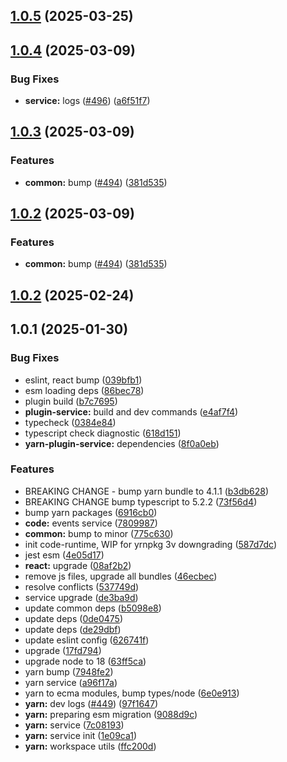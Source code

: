 ## [1.0.5](https://github.com/atls/raijin/compare/@atls/yarn-plugin-service@1.0.4...@atls/yarn-plugin-service@1.0.5) (2025-03-25)

## [1.0.4](https://github.com/atls/raijin/compare/@atls/yarn-plugin-service@1.0.3...@atls/yarn-plugin-service@1.0.4) (2025-03-09)

### Bug Fixes

- **service:** logs ([#496](https://github.com/atls/raijin/issues/496)) ([a6f51f7](https://github.com/atls/raijin/commit/a6f51f77ca0efff03e7d9a6f060d7d5faec5ae97))

## [1.0.3](https://github.com/atls/raijin/compare/@atls/yarn-plugin-service@1.0.2...@atls/yarn-plugin-service@1.0.3) (2025-03-09)

### Features

- **common:** bump ([#494](https://github.com/atls/raijin/issues/494)) ([381d535](https://github.com/atls/raijin/commit/381d5357c2818e157330933edb9256936d251ca3))

## [1.0.2](https://github.com/atls/raijin/compare/@atls/yarn-plugin-service@1.0.2...@atls/yarn-plugin-service@1.0.2) (2025-03-09)

### Features

- **common:** bump ([#494](https://github.com/atls/raijin/issues/494)) ([381d535](https://github.com/atls/raijin/commit/381d5357c2818e157330933edb9256936d251ca3))

## [1.0.2](https://github.com/atls/raijin/compare/@atls/yarn-plugin-service@1.0.1...@atls/yarn-plugin-service@1.0.2) (2025-02-24)

## 1.0.1 (2025-01-30)

### Bug Fixes

- eslint, react bump ([039bfb1](https://github.com/atls/raijin/commit/039bfb1a612167c08b05143ede4781abf5890ab6))
- esm loading deps ([86bec78](https://github.com/atls/raijin/commit/86bec787979dabfa06223b1adddeb763566bd590))
- plugin build ([b7c7695](https://github.com/atls/raijin/commit/b7c769587c2cb819d4b47e6c1825e1d7f50dee8b))
- **plugin-service:** build and dev commands ([e4af7f4](https://github.com/atls/raijin/commit/e4af7f441c1b1e8c5bc6779c83b2ed44b21894c9))
- typecheck ([0384e84](https://github.com/atls/raijin/commit/0384e8435fedacc8ca695d7cd52e3c44ea4b9d57))
- typescript check diagnostic ([618d151](https://github.com/atls/raijin/commit/618d151d42baa82983bea168ad895c0b86cda8ef))
- **yarn-plugin-service:** dependencies ([8f0a0eb](https://github.com/atls/raijin/commit/8f0a0ebabf5b78e894f9f4210307c9a116db3a85))

### Features

- BREAKING CHANGE - bump yarn bundle to 4.1.1 ([b3db628](https://github.com/atls/raijin/commit/b3db62837ed75cbbedaf3c13678ab58398bfe50f))
- BREAKING CHANGE bump typescript to 5.2.2 ([73f56d4](https://github.com/atls/raijin/commit/73f56d4670a0df3183bc29518cbabc238c03c352))
- bump yarn packages ([6916cb0](https://github.com/atls/raijin/commit/6916cb01c753afd6abd939d193959be6ef0a4b1e))
- **code:** events service ([7809987](https://github.com/atls/raijin/commit/7809987b700abe05b677e86c11c40c741b5097e6))
- **common:** bump to minor ([775c630](https://github.com/atls/raijin/commit/775c630061f91970a65e34afabeea8d029e02176))
- init code-runtime, WIP for yrnpkg 3v downgrading ([587d7dc](https://github.com/atls/raijin/commit/587d7dc75c6b08c2a4b0a0b4bf380939de83a6c3))
- jest esm ([4e05d17](https://github.com/atls/raijin/commit/4e05d171ceac0e9550eccbc0c417c09aee13e1c9))
- **react:** upgrade ([08af2b2](https://github.com/atls/raijin/commit/08af2b27e2757b756cd19928ab58e2b93eb7652f))
- remove js files, upgrade all bundles ([46ecbec](https://github.com/atls/raijin/commit/46ecbec27339babc3c0c894b29c544e6c554e7b2))
- resolve conflicts ([537749d](https://github.com/atls/raijin/commit/537749d68ead3ef942d325787de4ab77e7b2bfa4))
- service upgrade ([de3ba9d](https://github.com/atls/raijin/commit/de3ba9dc09abb7c704364554c119fb875e2291dc))
- update common deps ([b5098e8](https://github.com/atls/raijin/commit/b5098e843c0153a476c16ae8607ba2b598accb60))
- update deps ([0de0475](https://github.com/atls/raijin/commit/0de04751e64fc9e6d72879289b773f1fa1ec3526))
- update deps ([de29dbf](https://github.com/atls/raijin/commit/de29dbffcc0c1b9cf081825987e733352b1761a7))
- update eslint config ([626741f](https://github.com/atls/raijin/commit/626741f1896c709c83857818333dc15f28787036))
- upgrade ([17fd794](https://github.com/atls/raijin/commit/17fd794be8d7b17693fdb8ae50e6ec83891632d8))
- upgrade node to 18 ([63ff5ca](https://github.com/atls/raijin/commit/63ff5ca56a526a174e82ebdc215f44e55db7a4f0))
- yarn bump ([7948fe2](https://github.com/atls/raijin/commit/7948fe20493323c9af0f0b55cddd92d4cf9553bf))
- yarn service ([a96f17a](https://github.com/atls/raijin/commit/a96f17a50608a923fa09bf3855bdf03043eee644))
- yarn to ecma modules, bump types/node ([6e0e913](https://github.com/atls/raijin/commit/6e0e9135ea19e9c035d9a19fd051995df0a28545))
- **yarn:** dev logs ([#449](https://github.com/atls/raijin/issues/449)) ([97f1647](https://github.com/atls/raijin/commit/97f1647057a212a7ea432b701be431641fea2b19))
- **yarn:** preparing esm migration ([9088d9c](https://github.com/atls/raijin/commit/9088d9c5db653fa76d4a16271585b849afc7b8a7))
- **yarn:** service ([7c08193](https://github.com/atls/raijin/commit/7c0819368925dc6bf802ee40d74934fc85a30eb3))
- **yarn:** service init ([1e09ca1](https://github.com/atls/raijin/commit/1e09ca1dd7a6e94ef2c48cdc1c68394710577e28))
- **yarn:** workspace utils ([ffc200d](https://github.com/atls/raijin/commit/ffc200d0f0cf6444fe9053a7f046a5d039f79177))

